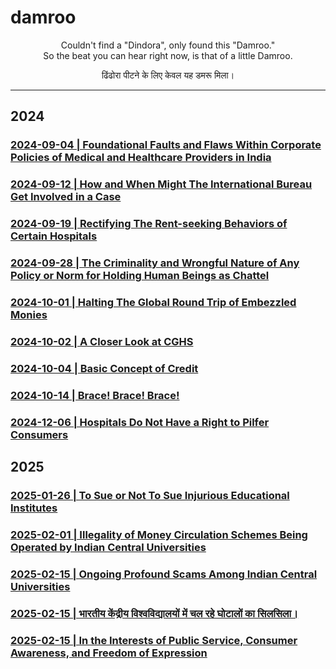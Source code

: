 # damroo

<div align="center">

<p>Couldn't find a "Dindora", only found this "Damroo." <br />
So the beat you can hear right now, is that of a little Damroo.</p>

<p>ढिंढोरा पीटने के लिए केवल यह डमरू मिला।</p> 

</div>

---

## 2024

### [2024-09-04 | Foundational Faults and Flaws Within Corporate Policies of Medical and Healthcare Providers in India](https://github.com/my-realm/musings/blob/main/current-medical-industry.md) 

### [2024-09-12 | How and When Might The International Bureau Get Involved in a Case](https://github.com/callthis/fiction/blob/master/when_might_the_international_bureau_get_involved.md)

### [2024-09-19 | Rectifying The Rent-seeking Behaviors of Certain Hospitals](https://github.com/just-noticeable/damroo/blob/main/rectifying-the-rent-seeking-behaviors-of-certain-hospitals.md) 

### [2024-09-28 | The Criminality and Wrongful Nature of Any Policy or Norm for Holding Human Beings as Chattel](https://github.com/just-noticeable/damroo/blob/main/criminality_of_policies_for_holding_human_beings_as_chattel.md) 

### [2024-10-01 | Halting The Global Round Trip of Embezzled Monies](https://github.com/just-noticeable/damroo/blob/main/halting-the-global-round-trip-of-embezzled-monies.md) 

### [2024-10-02 | A Closer Look at CGHS](https://github.com/just-noticeable/damroo/blob/main/a-closer-look-at-cghs.md) 

### [2024-10-04 | Basic Concept of Credit](https://github.com/callthis/fiction/blob/master/basic-concept-of-credit.md)

### [2024-10-14 | Brace! Brace! Brace!](https://github.com/just-noticeable/damroo/blob/master/brace-brace-brace.md)

### [2024-12-06 | Hospitals Do Not Have a Right to Pilfer Consumers](https://github.com/just-noticeable/damroo/blob/main/hospitals-do-not-have-a-right-to-pilfer-consumers.md)

## 2025

### [2025-01-26 | To Sue or Not To Sue Injurious Educational Institutes](https://github.com/just-noticeable/damroo/blob/main/to-sue-or-not-to-sue-injurious-educational-institutes.md)

### [2025-02-01 | Illegality of Money Circulation Schemes Being Operated by Indian Central Universities](https://github.com/just-noticeable/damroo/blob/main/illegality-of-money-circulation-schemes-being-operated-by-indian-central-universities.md)

### [2025-02-15 | Ongoing Profound Scams Among Indian Central Universities](https://github.com/just-noticeable/damroo/blob/main/ongoing-profound-scams-among-indian-central-universities.md)

### [2025-02-15 | भारतीय केंद्रीय विश्वविद्यालयों में चल रहे घोटालों का सिलसिला।](https://github.com/just-noticeable/damroo/blob/main/hindi-translation-of-article-about-scams-among-indian-central-universities.md)

### [2025-02-15 | In the Interests of Public Service, Consumer Awareness, and Freedom of Expression](https://github.com/just-noticeable/damroo/blob/main/in-the-interests-of-public-service-consumer-awareness-and-freedom-of-expression.md)


